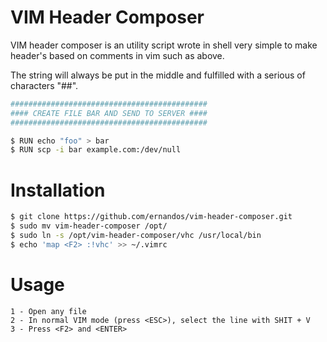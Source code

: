 # VIM Header Composer

VIM header composer is an utility script wrote in shell very simple to make header's based on comments in vim such as
above. 

The string will always be put in the middle and fulfilled with a serious of characters "##".

```sh
############################################
#### CREATE FILE BAR AND SEND TO SERVER ####
############################################

$ RUN echo "foo" > bar
$ RUN scp -i bar example.com:/dev/null
```

# Installation
```sh
$ git clone https://github.com/ernandos/vim-header-composer.git 
$ sudo mv vim-header-composer /opt/
$ sudo ln -s /opt/vim-header-composer/vhc /usr/local/bin
$ echo 'map <F2> :!vhc' >> ~/.vimrc
```

# Usage
```
1 - Open any file
2 - In normal VIM mode (press <ESC>), select the line with SHIT + V
3 - Press <F2> and <ENTER>
```
